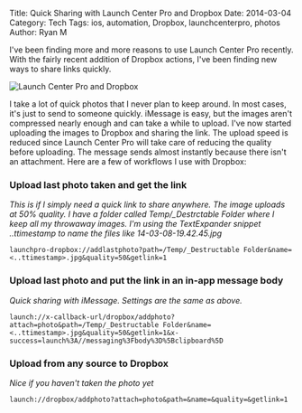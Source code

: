 Title: Quick Sharing with Launch Center Pro and Dropbox
Date: 2014-03-04
Category: Tech
Tags: ios, automation, Dropbox, launchcenterpro, photos
Author: Ryan M

I've been finding more and more reasons to use Launch Center Pro recently. With the fairly recent addition of Dropbox actions, I've been finding new ways to share links quickly. 
<!-- PELICAN_END_SUMMARY -->  

![Launch Center Pro and Dropbox]({static}/assets/articles/quick-sharing-lcp-dropbox/lcp_dropbox.png)

I take a lot of quick photos that I never plan to keep around. In most cases, it's just to send to someone quickly. iMessage is easy, but the images aren't compressed nearly enough and can take a while to upload. I've now started uploading the images to Dropbox and sharing the link. The upload speed is reduced since Launch Center Pro will take care of reducing the quality before uploading. The message sends almost instantly because there isn't an attachment. Here are a few of workflows I use with Dropbox:

### Upload last photo taken and get the link
*This is if I simply need a quick link to share anywhere. The image uploads at 50% quality. I have a folder called Temp/_Destrctable Folder where I keep all my throwaway images. I'm using the TextExpander snippet ..ttimestamp to name the files like 14-03-08-19.42.45.jpg*

	launchpro-dropbox://addlastphoto?path=/Temp/_Destructable Folder&name=<..ttimestamp>.jpg&quality=50&getlink=1

### Upload last photo and put the link in an in-app message body
*Quick sharing with iMessage. Settings are the same as above.* 

	launch://x-callback-url/dropbox/addphoto?attach=photo&path=/Temp/_Destructable Folder&name=<..ttimestamp>.jpg&quality=50&getlink=1&x-success=launch%3A//messaging%3Fbody%3D%5Bclipboard%5D

###  Upload from any source to Dropbox
*Nice if you haven't taken the photo yet*

	launch://dropbox/addphoto?attach=photo&path=&name=&quality=&getlink=1
